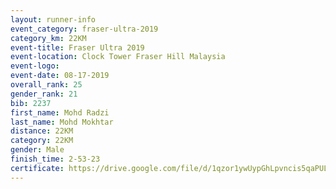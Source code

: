 ```yaml
---
layout: runner-info 
event_category: fraser-ultra-2019 
category_km: 22KM 
event-title: Fraser Ultra 2019 
event-location: Clock Tower Fraser Hill Malaysia 
event-logo: 
event-date: 08-17-2019 
overall_rank: 25
gender_rank: 21
bib: 2237
first_name: Mohd Radzi
last_name: Mohd Mokhtar
distance: 22KM
category: 22KM
gender: Male
finish_time: 2-53-23
certificate: https://drive.google.com/file/d/1qzor1ywUypGhLpvncis5qaPULMJt1P2o/view?usp=sharing
---
```

